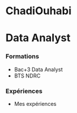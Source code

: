 # ChadiOuhabi

# Data Analyst

### Formations
  - Bac+3 Data Analyst
  - BTS NDRC

### Expériences
  - Mes expériences
